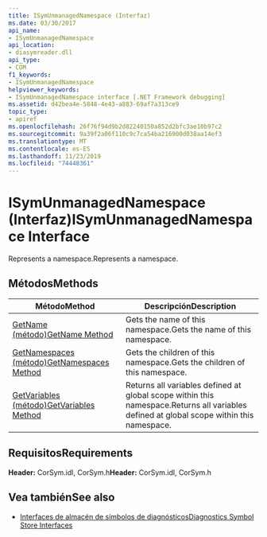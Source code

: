 ```yaml
---
title: ISymUnmanagedNamespace (Interfaz)
ms.date: 03/30/2017
api_name:
- ISymUnmanagedNamespace
api_location:
- diasymreader.dll
api_type:
- COM
f1_keywords:
- ISymUnmanagedNamespace
helpviewer_keywords:
- ISymUnmanagedNamespace interface [.NET Framework debugging]
ms.assetid: d42bea4e-5848-4e43-a883-69af7a313ce9
topic_type:
- apiref
ms.openlocfilehash: 26f76f94d9b2d82240150a852d2bfc3ae10b97c2
ms.sourcegitcommit: 9a39f2a06f110c9c7ca54ba216900d038aa14ef3
ms.translationtype: MT
ms.contentlocale: es-ES
ms.lasthandoff: 11/23/2019
ms.locfileid: "74448361"
---
```

# <a name="isymunmanagednamespace-interface"></a><span data-ttu-id="02cc5-102">ISymUnmanagedNamespace (Interfaz)</span><span class="sxs-lookup"><span data-stu-id="02cc5-102">ISymUnmanagedNamespace Interface</span></span>
<span data-ttu-id="02cc5-103">Represents a namespace.</span><span class="sxs-lookup"><span data-stu-id="02cc5-103">Represents a namespace.</span></span>  
  
## <a name="methods"></a><span data-ttu-id="02cc5-104">Métodos</span><span class="sxs-lookup"><span data-stu-id="02cc5-104">Methods</span></span>  
  
|<span data-ttu-id="02cc5-105">Método</span><span class="sxs-lookup"><span data-stu-id="02cc5-105">Method</span></span>|<span data-ttu-id="02cc5-106">Descripción</span><span class="sxs-lookup"><span data-stu-id="02cc5-106">Description</span></span>|  
|------------|-----------------|  
|[<span data-ttu-id="02cc5-107">GetName (método)</span><span class="sxs-lookup"><span data-stu-id="02cc5-107">GetName Method</span></span>](../../../../docs/framework/unmanaged-api/diagnostics/isymunmanagednamespace-getname-method.md)|<span data-ttu-id="02cc5-108">Gets the name of this namespace.</span><span class="sxs-lookup"><span data-stu-id="02cc5-108">Gets the name of this namespace.</span></span>|  
|[<span data-ttu-id="02cc5-109">GetNamespaces (método)</span><span class="sxs-lookup"><span data-stu-id="02cc5-109">GetNamespaces Method</span></span>](../../../../docs/framework/unmanaged-api/diagnostics/isymunmanagednamespace-getnamespaces-method.md)|<span data-ttu-id="02cc5-110">Gets the children of this namespace.</span><span class="sxs-lookup"><span data-stu-id="02cc5-110">Gets the children of this namespace.</span></span>|  
|[<span data-ttu-id="02cc5-111">GetVariables (método)</span><span class="sxs-lookup"><span data-stu-id="02cc5-111">GetVariables Method</span></span>](../../../../docs/framework/unmanaged-api/diagnostics/isymunmanagednamespace-getvariables-method.md)|<span data-ttu-id="02cc5-112">Returns all variables defined at global scope within this namespace.</span><span class="sxs-lookup"><span data-stu-id="02cc5-112">Returns all variables defined at global scope within this namespace.</span></span>|  
  
## <a name="requirements"></a><span data-ttu-id="02cc5-113">Requisitos</span><span class="sxs-lookup"><span data-stu-id="02cc5-113">Requirements</span></span>  
 <span data-ttu-id="02cc5-114">**Header:** CorSym.idl, CorSym.h</span><span class="sxs-lookup"><span data-stu-id="02cc5-114">**Header:** CorSym.idl, CorSym.h</span></span>  
  
## <a name="see-also"></a><span data-ttu-id="02cc5-115">Vea también</span><span class="sxs-lookup"><span data-stu-id="02cc5-115">See also</span></span>

- [<span data-ttu-id="02cc5-116">Interfaces de almacén de símbolos de diagnósticos</span><span class="sxs-lookup"><span data-stu-id="02cc5-116">Diagnostics Symbol Store Interfaces</span></span>](../../../../docs/framework/unmanaged-api/diagnostics/diagnostics-symbol-store-interfaces.md)
